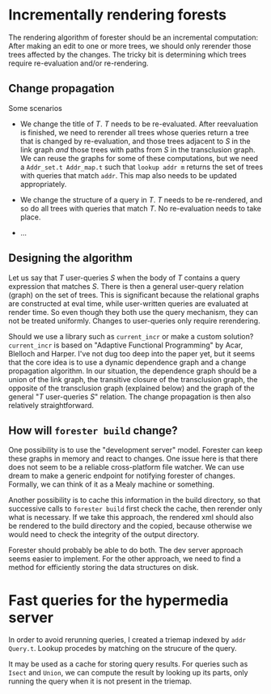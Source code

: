# Incrementally rendering forests

The rendering algorithm of forester should be an incremental computation: After
making an edit to one or more trees, we should only rerender those trees
affected by the changes. The tricky bit is determining which trees require
re-evaluation and/or re-rendering.

## Change propagation

Some scenarios

- We change the title of $T$. $T$ needs to be re-evaluated. After reevaluation
is finished, we need to rerender all trees whose queries return a tree that is
changed by re-evaluation, and those trees adjacent to $S$ in the link graph
*and* those trees with paths from $S$ in the transclusion graph. We can reuse
the graphs for some of these computations, but we need a `Addr_set.t
Addr_map.t` such that `lookup addr m` returns the set of trees with queries
that match `addr`. This map also needs to be updated appropriately.

- We change the structure of a query in $T$. $T$ needs to be re-rendered, and
so do all trees with queries that match $T$. No re-evaluation needs to take
place.

- ...

## Designing the algorithm

Let us say that $T$ user-queries $S$ when the body of $T$ contains a query
expression that matches $S$. There is then a general user-query relation
(graph) on the set of trees. This is significant because the relational graphs
are constructed at eval time, while user-written queries are evaluated at
render time. So even though they both use the query mechanism, they can not be
treated uniformly. Changes to user-queries only require rerendering.

Should we use a library such as `current_incr` or make a custom solution?
`current_incr` is based on "Adaptive Functional Programming" by Acar, Blelloch
and Harper. I've not dug too deep into the paper yet, but it seems that the
core idea is to use a dynamic dependence graph and a change propagation
algorithm. In our situation, the dependence graph should be a union of the link
graph, the transitive closure of the transclusion graph, the opposite of the
transclusion graph (explained below) and the graph of the general "$T$
user-queries $S$" relation. The change propagation is then also relatively
straightforward.

## How will `forester build` change?

One possibility is to use the "development server" model. Forester can keep
these graphs in memory and react to changes. One issue here is that there does
not seem to be a reliable cross-platform file watcher. We can use dream to make
a generic endpoint for notifying forester of changes. Formally, we can think of
it as a Mealy machine or something.

Another possibility is to cache this information in the build directory, so
that successive calls to `forester build` first check the cache, then rerender
only what is necessary. If we take this approach, the rendered xml should also
be rendered to the build directory and the copied, because otherwise we would
need to check the integrity of the output directory.

Forester should probably be able to do both. The dev server approach seems
easier to implement. For the other approach, we need to find a method for
efficiently storing the data structures on disk.

# Fast queries for the hypermedia server

In order to avoid rerunning queries, I created a triemap indexed by `addr
Query.t`. Lookup procedes by matching on the strucure of the query.

It may be used as a cache for storing query results. For queries such as
`Isect` and `Union`, we can compute the result by looking up its parts, only
running the query when it is not present in the triemap.
